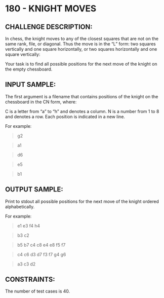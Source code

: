 # 180 - KNIGHT MOVES
## CHALLENGE DESCRIPTION:

In chess, the knight moves to any of the closest squares that are not on the same rank, file, or diagonal. Thus the move is in the “L” form: two squares vertically and one square horizontally, or two squares horizontally and one square vertically:

Your task is to find all possible positions for the next move of the knight on the empty chessboard.

## INPUT SAMPLE:

The first argument is a filename that contains positions of the knight on the chessboard in the CN form, where:

C is a letter from “a” to “h” and denotes a column.
N is a number from 1 to 8 and denotes a row.
Each position is indicated in a new line.

For example:

> g2

> a1

> d6

> e5

> b1

## OUTPUT SAMPLE:

Print to stdout all possible positions for the next move of the knight ordered alphabetically.

For example:

> e1 e3 f4 h4

> b3 c2

> b5 b7 c4 c8 e4 e8 f5 f7

> c4 c6 d3 d7 f3 f7 g4 g6

> a3 c3 d2

## CONSTRAINTS:

The number of test cases is 40.
